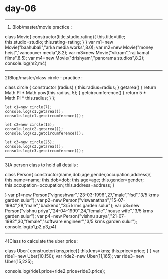 # day-06
------------------------------------------------------------------

1) Blob/master/movie practice :

class Movie{
    constructor(title,studio,rating){
      this.title=title;
      this.studio=studio;
      this.rating=rating;
    }
  }
  var m1=new Movie("baahubali","arka media works",8.0);
  var m2=new Movie("money heist","vancouver media",8.2);
  var m3=new Movie("vikram","raj kamal films",8.5);
  var m4=new Movie("drishyam","panorama studios",8.2);
  console.log(m2,m4)

------------------------------------------------------------------------
2)Blop/master/class circle - practice :
     
 class circle {
	 constructor (radius) {
	 this.radius=radius;
	}
	getarea() {
	 return Math.PI * Math.pow(this.radius, 5);
	}
	getcircumference() {
	return 5 * Math.PI * this.radius;
	}
	};
	
	let c1=new circle(7);
	console.log(c1.getarea());
	console.log(c1.getcircumference());
	
	let c2=new circle(15);
	console.log(c2.getarea());
	console.log(c2.getcircumference());
	
	let c3=new circle(25);
	console.log(c3.getarea());
	console.log(c3.getcircumference());



-------------------------------------------------------------------------

3)A person class to hold all details :

class Person{
    constructor(name,dob,age,gender,occupation,address){
      this.name=name;
      this.dob=dob;
      this.age=age;
      this.gender=gender;
      this.occupation=occupation;
      this.address=address;
    }
    
}
var p1=new Person("vigneshwar","23-03-1996",27,"male","fsd","3/5 krms garden sulur");
var p2=new Person("viswanathan","15-07-1994",28,"male","backend","3/5 krms garden sulur");
var p3=new Person("vishnu priya","24-04-1999",24,"female","house wife","3/5 krms garden sulur");
var p4=new Person("vishnu surya","21-07-1992",30,"female","software engineer","3/5 krms garden sulur");
console.log(p1,p2,p3,p4)


-------------------------------------------------------------------------
4)Class to calculate the uber price :

class Uber{
    constructor(kms,price){
      this.kms=kms;
      this.price=price;
    }
}
var ride1=new Uber(10,150);
var ride2=new Uber(11,165);
var ride3=new Uber(15,225);

console.log(ride1.price+ride2.price+ride3.price);
